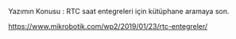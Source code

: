 Yazımın Konusu : RTC saat entegreleri için kütüphane aramaya son.


https://www.mikrobotik.com/wp2/2019/01/23/rtc-entegreler/


